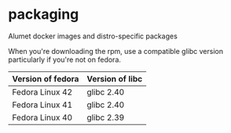 # packaging
Alumet docker images and distro-specific packages

When you're downloading the rpm, use a compatible glibc version particularly if you're not on fedora.

| Version of fedora 	| Version of libc 	|
|-------------------	|-----------------	|
| Fedora Linux 42   	| glibc 2.40      	|
| Fedora Linux 41   	| glibc 2.40      	|
| Fedora Linux 40   	| glibc 2.39      	|
